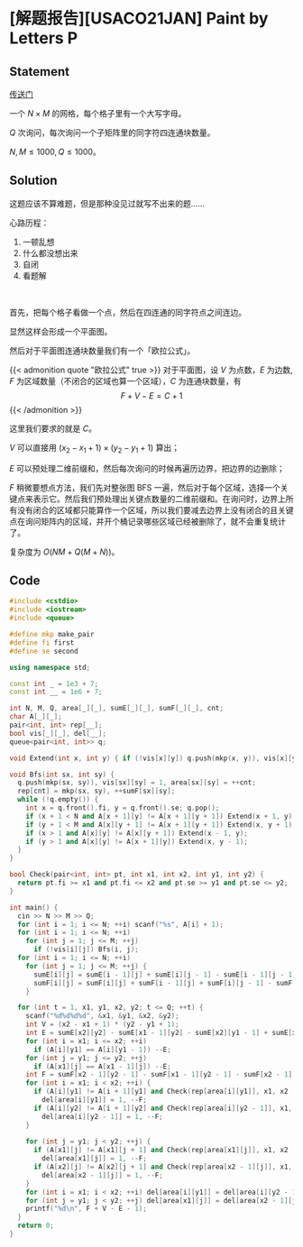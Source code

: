 # [解题报告][USACO21JAN] Paint by Letters P


## Statement

[传送门](https://www.luogu.com.cn/problem/P7295)

一个 $N \times M$ 的网格，每个格子里有一个大写字母。

$Q$ 次询问，每次询问一个子矩阵里的同字符四连通块数量。

$N, M \le 1000, Q \le 1000$。

## Solution

这题应该不算难题，但是那种没见过就写不出来的题……

心路历程：

1. 一顿乱想
2. 什么都没想出来
3. 自闭
4. 看题解

</br>

首先，把每个格子看做一个点，然后在四连通的同字符点之间连边。

显然这样会形成一个平面图。

然后对于平面图连通块数量我们有一个「欧拉公式」。

{{< admonition quote "欧拉公式" true >}}
对于平面图，设 $V$ 为点数，$E$ 为边数, $F$ 为区域数量（不闭合的区域也算一个区域），$C$ 为连通块数量，有
$$F + V - E = C + 1$$
{{< /admonition >}}

这里我们要求的就是 $C$。

$V$ 可以直接用 $(x_2 - x_1 + 1) \times (y_2 - y_1 +1)$ 算出；

$E$ 可以预处理二维前缀和，然后每次询问的时候再遍历边界，把边界的边删除；

$F$ 稍微要想点方法，我们先对整张图 BFS 一遍，然后对于每个区域，选择一个关键点来表示它。然后我们预处理出关键点数量的二维前缀和。在询问时，边界上所有没有闭合的区域都只能算作一个区域，所以我们要减去边界上没有闭合的且关键点在询问矩阵内的区域，并开个桶记录哪些区域已经被删除了，就不会重复统计了。

复杂度为 $O(NM + Q(M+N))$。

## Code
```cpp
#include <cstdio>
#include <iostream>
#include <queue>

#define mkp make_pair
#define fi first
#define se second

using namespace std;

const int _ = 1e3 + 7;
const int __ = 1e6 + 7;

int N, M, Q, area[_][_], sumE[_][_], sumF[_][_], cnt;
char A[_][_];
pair<int, int> rep[__];
bool vis[_][_], del[__];
queue<pair<int, int>> q;

void Extend(int x, int y) { if (!vis[x][y]) q.push(mkp(x, y)), vis[x][y] = 1, area[x][y] = cnt; }

void Bfs(int sx, int sy) {
  q.push(mkp(sx, sy)), vis[sx][sy] = 1, area[sx][sy] = ++cnt;
  rep[cnt] = mkp(sx, sy), ++sumF[sx][sy];
  while (!q.empty()) {
    int x = q.front().fi, y = q.front().se; q.pop();
    if (x + 1 < N and A[x + 1][y] != A[x + 1][y + 1]) Extend(x + 1, y);
    if (y + 1 < M and A[x][y + 1] != A[x + 1][y + 1]) Extend(x, y + 1);
    if (x > 1 and A[x][y] != A[x][y + 1]) Extend(x - 1, y);
    if (y > 1 and A[x][y] != A[x + 1][y]) Extend(x, y - 1);
  }
}

bool Check(pair<int, int> pt, int x1, int x2, int y1, int y2) {
  return pt.fi >= x1 and pt.fi <= x2 and pt.se >= y1 and pt.se <= y2;
}

int main() {
  cin >> N >> M >> Q;
  for (int i = 1; i <= N; ++i) scanf("%s", A[i] + 1);
  for (int i = 1; i <= N; ++i)
    for (int j = 1; j <= M; ++j)
      if (!vis[i][j]) Bfs(i, j);
  for (int i = 1; i <= N; ++i)
    for (int j = 1; j <= M; ++j) {
      sumE[i][j] = sumE[i - 1][j] + sumE[i][j - 1] - sumE[i - 1][j - 1] + (A[i][j] == A[i - 1][j]) + (A[i][j] == A[i][j - 1]);
      sumF[i][j] = sumF[i][j] + sumF[i - 1][j] + sumF[i][j - 1] - sumF[i - 1][j - 1];
    }

  for (int t = 1, x1, y1, x2, y2; t <= Q; ++t) {
    scanf("%d%d%d%d", &x1, &y1, &x2, &y2);
    int V = (x2 - x1 + 1) * (y2 - y1 + 1);
    int E = sumE[x2][y2] - sumE[x1 - 1][y2] - sumE[x2][y1 - 1] + sumE[x1 - 1][y1 - 1];
    for (int i = x1; i <= x2; ++i)
      if (A[i][y1] == A[i][y1 - 1]) --E;
    for (int j = y1; j <= y2; ++j)
      if (A[x1][j] == A[x1 - 1][j]) --E;
    int F = sumF[x2 - 1][y2 - 1] - sumF[x1 - 1][y2 - 1] - sumF[x2 - 1][y1 - 1] + sumF[x1 - 1][y1 - 1] + 1;
    for (int i = x1; i < x2; ++i) {
      if (A[i][y1] != A[i + 1][y1] and Check(rep[area[i][y1]], x1, x2 - 1, y1, y2 - 1) and !del[area[i][y1]])
        del[area[i][y1]] = 1, --F;
      if (A[i][y2] != A[i + 1][y2] and Check(rep[area[i][y2 - 1]], x1, x2 - 1, y1, y2 - 1) and !del[area[i][y2 - 1]])
        del[area[i][y2 - 1]] = 1, --F;
    }
    
    for (int j = y1; j < y2; ++j) {
      if (A[x1][j] != A[x1][j + 1] and Check(rep[area[x1][j]], x1, x2 - 1, y1, y2 - 1) and !del[area[x1][j]])
        del[area[x1][j]] = 1, --F;
      if (A[x2][j] != A[x2][j + 1] and Check(rep[area[x2 - 1][j]], x1, x2 - 1, y1, y2 - 1) and !del[area[x2 - 1][j]])
        del[area[x2 - 1][j]] = 1, --F;
    }
    for (int i = x1; i < x2; ++i) del[area[i][y1]] = del[area[i][y2 - 1]] = 0;
    for (int j = y1; j < y2; ++j) del[area[x1][j]] = del[area[x2 - 1][j]] = 0;
    printf("%d\n", F + V - E - 1);
  }
  return 0;
}
```

